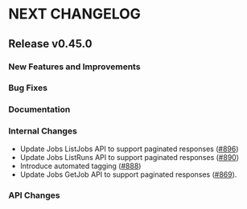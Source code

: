 # NEXT CHANGELOG

## Release v0.45.0

### New Features and Improvements

### Bug Fixes

### Documentation

### Internal Changes
* Update Jobs ListJobs API to support paginated responses ([#896](https://github.com/databricks/databricks-sdk-py/pull/896))
* Update Jobs ListRuns API to support paginated responses ([#890](https://github.com/databricks/databricks-sdk-py/pull/890))
* Introduce automated tagging ([#888](https://github.com/databricks/databricks-sdk-py/pull/888))
* Update Jobs GetJob API to support paginated responses ([#869](https://github.com/databricks/databricks-sdk-py/pull/869)).

### API Changes
